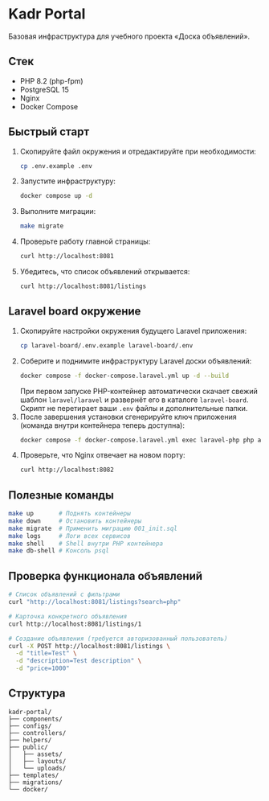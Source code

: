 # Kadr Portal

Базовая инфраструктура для учебного проекта «Доска объявлений».

## Стек
- PHP 8.2 (php-fpm)
- PostgreSQL 15
- Nginx
- Docker Compose

## Быстрый старт
1. Скопируйте файл окружения и отредактируйте при необходимости:
   ```bash
   cp .env.example .env
   ```
2. Запустите инфраструктуру:
   ```bash
   docker compose up -d
   ```
3. Выполните миграции:
   ```bash
   make migrate
   ```
4. Проверьте работу главной страницы:
   ```bash
   curl http://localhost:8081
   ```
5. Убедитесь, что список объявлений открывается:
   ```bash
   curl http://localhost:8081/listings
   ```

## Laravel board окружение

1. Скопируйте настройки окружения будущего Laravel приложения:
   ```bash
   cp laravel-board/.env.example laravel-board/.env
   ```
2. Соберите и поднимите инфраструктуру Laravel доски объявлений:
   ```bash
   docker compose -f docker-compose.laravel.yml up -d --build
   ```
   При первом запуске PHP-контейнер автоматически скачает свежий шаблон `laravel/laravel` и развернёт его в каталоге `laravel-board`. Скрипт не перетирает ваши `.env` файлы и дополнительные папки.
3. После завершения установки сгенерируйте ключ приложения (команда внутри контейнера теперь доступна):
   ```bash
   docker compose -f docker-compose.laravel.yml exec laravel-php php artisan key:generate
   ```
4. Проверьте, что Nginx отвечает на новом порту:
   ```bash
   curl http://localhost:8082
   ```

## Полезные команды
```bash
make up       # Поднять контейнеры
make down     # Остановить контейнеры
make migrate  # Применить миграцию 001_init.sql
make logs     # Логи всех сервисов
make shell    # Shell внутри PHP контейнера
make db-shell # Консоль psql
```

## Проверка функционала объявлений

```bash
# Список объявлений с фильтрами
curl "http://localhost:8081/listings?search=php"

# Карточка конкретного объявления
curl http://localhost:8081/listings/1

# Создание объявления (требуется авторизованный пользователь)
curl -X POST http://localhost:8081/listings \
  -d "title=Test" \
  -d "description=Test description" \
  -d "price=1000"
```

## Структура
```
kadr-portal/
├── components/
├── configs/
├── controllers/
├── helpers/
├── public/
│   ├── assets/
│   ├── layouts/
│   └── uploads/
├── templates/
├── migrations/
└── docker/
```
